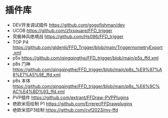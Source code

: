# 插件库

* DEV开发调试插件 https://github.com/gogofishman/dev
* UCOB https://github.com/zfxsquare/FFD_trigger
* 究极神兵绝境战 https://github.com/Hs096/FFD_trigger
* TOP P4 https://github.com/gldenlii/FFD_Trigger/blob/main/TriggernometryExport.xml
* p5s https://github.com/qingqingthe/FFD_trigger/blob/main/p5s_ffd.xml
* p8s 门神 https://github.com/qingqingthe/FFD_trigger/blob/main/p8s_%E9%97%A8%E7%A5%9E_ffd.xml
* p8s 本体 https://github.com/qingqingthe/FFD_trigger/blob/main/p8s_%E6%9C%AC%E4%BD%93_ffd.xml
* PVP插件 https://github.com/extrant/FFDraw-PVPPlugins
* 绝欧米茄绘制 P1  https://github.com/Errerer/FFDrawplugins
* 绝欧米茄P3绘制  https://github.com/cyf2023/my-ffd
